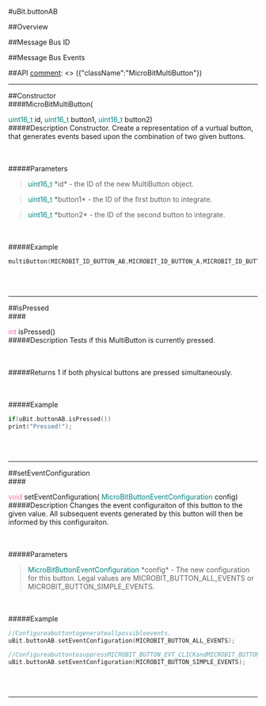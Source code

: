 #uBit.buttonAB

##Overview

##Message Bus ID

##Message Bus Events

##API
[comment]: <> ({"className":"MicroBitMultiButton"})
____
##Constructor
<br/>
####MicroBitMultiButton( <div style='color:#008080; display:inline-block'>uint16_t</div> id,  <div style='color:#008080; display:inline-block'>uint16_t</div> button1,  <div style='color:#008080; display:inline-block'>uint16_t</div> button2)
<br/>
#####Description
Constructor. Create a representation of a vurtual button, that generates events based upon the combination of two given buttons. 

<br/><br/>
#####Parameters

>  <div style='color:#008080; display:inline-block'>uint16_t</div> *id* - the ID of the new MultiButton object. 

>  <div style='color:#008080; display:inline-block'>uint16_t</div> *button1* - the ID of the first button to integrate. 

>  <div style='color:#008080; display:inline-block'>uint16_t</div> *button2* - the ID of the second button to integrate. 

<br/><br/>
#####Example
```c++
multiButton(MICROBIT_ID_BUTTON_AB,MICROBIT_ID_BUTTON_A,MICROBIT_ID_BUTTON_B);

```

<br/><br/>
____
##isPressed
<br/>
####<div style='color:#FF69B4; display:inline-block'>int</div> isPressed()
<br/>
#####Description
Tests if this MultiButton is currently pressed. 

<br/><br/>
#####Returns
1 if both physical buttons are pressed simultaneously.

<br/><br/>
#####Example
```c++
if(uBit.buttonAB.isPressed())
print("Pressed!");

```

<br/><br/>
____
##setEventConfiguration
<br/>
####<div style='color:#FF69B4; display:inline-block'>void</div> setEventConfiguration( <div style='color:#008080; display:inline-block'>MicroBitButtonEventConfiguration</div> config)
<br/>
#####Description
Changes the event configuraiton of this button to the given value. All subsequent events generated by this button will then be informed by this configuraiton.

<br/><br/>
#####Parameters

>  <div style='color:#008080; display:inline-block'>MicroBitButtonEventConfiguration</div> *config* - The new configuration for this button. Legal values are MICROBIT_BUTTON_ALL_EVENTS or MICROBIT_BUTTON_SIMPLE_EVENTS.

<br/><br/>
#####Example
```c++
//Configureabuttontogenerateallpossibleevents.
uBit.buttonAB.setEventConfiguration(MICROBIT_BUTTON_ALL_EVENTS);

//ConfigureabuttontosuppressMICROBIT_BUTTON_EVT_CLICKandMICROBIT_BUTTON_EVT_LONG_CLICKevents.
uBit.buttonAB.setEventConfiguration(MICROBIT_BUTTON_SIMPLE_EVENTS);

```

<br/><br/>
____
[comment]: <> ({"end":"MicroBitMultiButton"})
